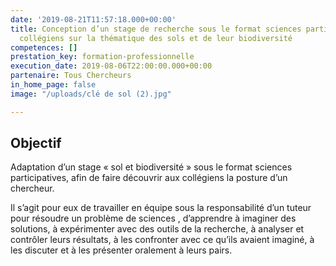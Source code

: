 ```yaml
---
date: '2019-08-21T11:57:18.000+00:00'
title: Conception d’un stage de recherche sous le format sciences participatives pour
  collégiens sur la thématique des sols et de leur biodiversité
competences: []
prestation_key: formation-professionnelle
execution_date: 2019-08-06T22:00:00.000+00:00
partenaire: Tous Chercheurs
in_home_page: false
image: "/uploads/clé de sol (2).jpg"

---
```

## Objectif

Adaptation d’un stage « sol et biodiversité » sous le format sciences participatives, afin de faire découvrir aux collégiens la posture d’un chercheur.  

Il s’agit pour eux de travailler en équipe sous la responsabilité d’un tuteur pour résoudre un problème de sciences , d’apprendre à imaginer des solutions, à expérimenter avec des outils de la recherche, à analyser et contrôler leurs résultats, à les confronter avec ce qu’ils avaient imaginé, à les discuter et à les présenter oralement à leurs pairs.
<!--more-->